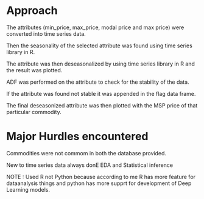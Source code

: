 # Approach
The attributes (min_price, max_price, modal price and max price) were converted into time series data.

Then the seasonality of the selected attribute was found using time series library in R.

The attribute was then deseasonalized by using time series library in R and the result was plotted.

ADF was performed on the attribute to check for the stability of the data.

If the attribute was found not stable it was appended in the flag data frame.

The final deseasonized attribute was then plotted with the MSP price of that particular commodity.



# Major Hurdles encountered
Commodities were not commom in both the database provided.

New to time series data always donE EDA and Statistical inference

NOTE : Used R not Python because according to me R has more feature for dataanalysis things and python has more supprt for development of Deep Learning models.




